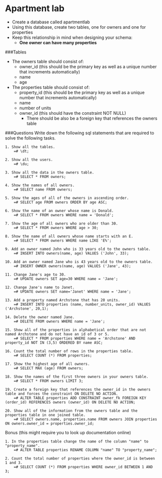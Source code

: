 # Apartment lab

- Create a database called apartmentlab 
- Using this database, create two tables, one for owners and one for properties
- Keep this relationship in mind when designing your schema:
	+ **One owner can have many properties**

###Tables

- The owners table should consist of: 
	+ owner_id (this should be the primary key as well as a unique number that increments automatically)
	+ name
	+ age
- The properties table should consist of:
	+ property_id (this should be the primary key as well as a unique number that increments automatically)
	+ name
	+ number of units
	+ owner_id (this should have the constraint NOT NULL)
		+ There should be also be a foreign key that references the owners table

###Questions
Write down the following sql statements that are required to solve the following tasks.

```    
1. Show all the tables.
	=# \dt;

2. Show all the users. 
	=# \du;

3. Show all the data in the owners table.
	=# SELECT * FROM owners;

4. Show the names of all owners. 
	=# SELECT name FROM owners;

5. Show the ages of all of the owners in ascending order. 
	=# SELECT age FROM owners ORDER BY age ASC;

6. Show the name of an owner whose name is Donald.
	=# SELECT * FROM owners WHERE name = 'Donald';

7. Show the age of all owners who are older than 30. 
	=# SELECT * FROM owners WHERE age > 30;

8. Show the name of all owners whose name starts with an E. 
	=# SELECT * FROM owners WHERE name LIKE 'E%';

9. Add an owner named John who is 33 years old to the owners table.
	=# INSERT INTO owners(name, age) VALUES ('John', 33);

10. Add an owner named Jane who is 43 years old to the owners table. 
	=# INSERT OWNER owners(name, age) VALUES ('Jane', 43);

11. Change Jane's age to 30.
	=# UPDATE owners SET age=30 WHERE name = 'Jane';

12. Change Jane's name to Janet.
	=# UPDATE owners SET name='Janet' WHERE name = 'Jane';

13. Add a property named Archstone that has 20 units.
	=# INSERT INTO properties (name, number_units, owner_id) VALUES ('Archstone', 20,1);

14. Delete the owner named Jane.
	=# DELETE FROM owners WHERE name = 'Jane';

15. Show all of the properties in alphabetical order that are not named Archstone and do not have an id of 3 or 5.
	=# SELECT * FROM properties WHERE name = 'Archstone' AND property_id NOT IN (3,5) ORDERED BY name ASC;

16. Count the total number of rows in the properties table.
	=# SELECT COUNT (*) FROM properties;

17. Show the highest age of all owners.
	=# SELECT MAX (age) FROM owners;

18. Show the names of the first three owners in your owners table.
	=# SELECT * FROM owners LIMIT 3;

19. Create a foreign key that references the owner_id in the owners table and forces the constraint ON DELETE NO ACTION. 
	=# ALTER TABLE properties ADD CONSTRAINT owner_fk FOREIGN KEY (order_id) REFERENCES owners (owner_id) ON DELETE NO ACTION;

20. Show all of the information from the owners table and the properties table in one joined table.
	=# SELECT owners.name, properties.name FROM owners JOIN properties ON owners.owner_id = properties.owner_id;

```
Bonus (this might require you to look up documentation online)

```
1. In the properties table change the name of the column "name" to "property_name".
	=# ALTER TABLE properties RENAME COLUMN "name" TO "property_name";

2. Count the total number of properties where the owner_id is between 1 and 3.
	=# SELECT COUNT (*) FROM properties WHERE owner_id BETWEEN 1 AND 3;

```